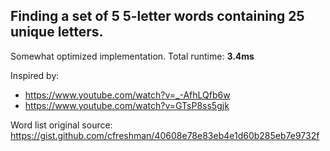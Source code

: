 ## Finding a set of 5 5-letter words containing 25 unique letters.

Somewhat optimized implementation. Total runtime: **3.4ms**

Inspired by:
- https://www.youtube.com/watch?v=_-AfhLQfb6w
- https://www.youtube.com/watch?v=GTsP8ss5gjk

Word list original source: https://gist.github.com/cfreshman/40608e78e83eb4e1d60b285eb7e9732f
